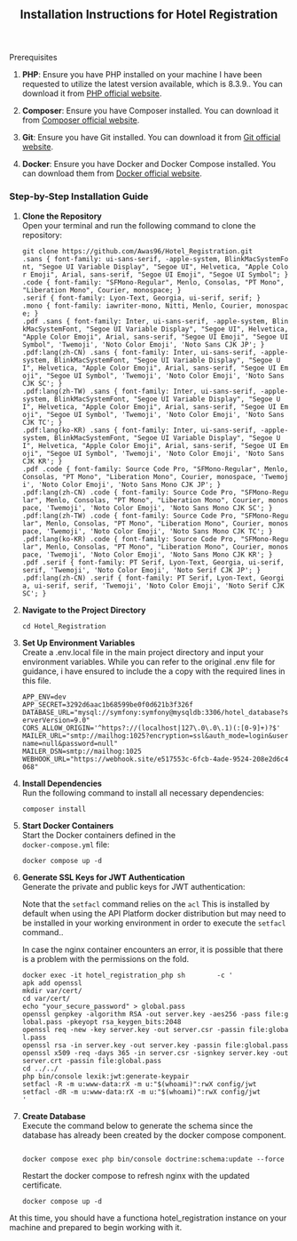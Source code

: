 </head><body><article id="a4d250ed-b3d4-4c87-a9ba-35549b309c53" class="page sans"><header><h1 class="page-title">Installation Instructions for Hotel Registration</h1><p class="page-description"></p></header><div class="page-body"><p id="b54da5be-d036-489f-8046-35d320ea3a3f" class="">Prerequisites</p><ol type="1" id="f27645f0-301b-4652-aabc-2b0eece1da87" class="numbered-list" start="1"><li><strong>PHP</strong>: Ensure you have PHP installed on your machine I have been requested to utilize the latest version available, which is 8.3.9.. You can download it from <a href="https://www.php.net/">PHP official website</a>.</li></ol><ol type="1" id="358d9530-4464-40b6-88ad-7ccddf741f26" class="numbered-list" start="2"><li><strong>Composer</strong>: Ensure you have Composer installed. You can download it from <a href="https://getcomposer.org/">Composer official website</a>.</li></ol><ol type="1" id="0aad2a77-331d-4c51-bc56-1fe3ff1914d7" class="numbered-list" start="3"><li><strong>Git</strong>: Ensure you have Git installed. You can download it from <a href="https://git-scm.com/">Git official website</a>.</li></ol><ol type="1" id="d3d7fe13-ea38-4890-bd92-3c11550a4a85" class="numbered-list" start="4"><li><strong>Docker</strong>: Ensure you have Docker and Docker Compose installed. You can download them from <a href="https://www.docker.com/">Docker official website</a>.</li></ol><h3 id="734be3bb-c42e-435a-9094-820730eb0318" class="">Step-by-Step Installation Guide</h3><ol type="1" id="deb5d2bc-16af-43e1-91c4-8f2b91372827" class="numbered-list" start="1"><li><strong>Clone the Repository</strong><br/>Open your terminal and run the following command to clone the repository:<br/><script src="https://cdnjs.cloudflare.com/ajax/libs/prism/1.29.0/prism.min.js" integrity="sha512-7Z9J3l1+EYfeaPKcGXu3MS/7T+w19WtKQY/n+xzmw4hZhJ9tyYmcUS+4QqAlzhicE5LAfMQSF3iFTK9bQdTxXg==" crossorigin="anonymous" referrerPolicy="no-referrer"></script><link rel="stylesheet" href="https://cdnjs.cloudflare.com/ajax/libs/prism/1.29.0/themes/prism.min.css" integrity="sha512-tN7Ec6zAFaVSG3TpNAKtk4DOHNpSwKHxxrsiw4GHKESGPs5njn/0sMCUMl2svV4wo4BK/rCP7juYz+zx+l6oeQ==" crossorigin="anonymous" referrerPolicy="no-referrer"/><pre id="7edfc0ea-af78-4215-b528-fee2a116e18e" class="code"><code class="language-Plain Text" style="white-space:pre-wrap;word-break:break-all">git clone https://github.com/Awas96/Hotel_Registration.git
.sans { font-family: ui-sans-serif, -apple-system, BlinkMacSystemFont, "Segoe UI Variable Display", "Segoe UI", Helvetica, "Apple Color Emoji", Arial, sans-serif, "Segoe UI Emoji", "Segoe UI Symbol"; }
.code { font-family: "SFMono-Regular", Menlo, Consolas, "PT Mono", "Liberation Mono", Courier, monospace; }
.serif { font-family: Lyon-Text, Georgia, ui-serif, serif; }
.mono { font-family: iawriter-mono, Nitti, Menlo, Courier, monospace; }
.pdf .sans { font-family: Inter, ui-sans-serif, -apple-system, BlinkMacSystemFont, "Segoe UI Variable Display", "Segoe UI", Helvetica, "Apple Color Emoji", Arial, sans-serif, "Segoe UI Emoji", "Segoe UI Symbol", 'Twemoji', 'Noto Color Emoji', 'Noto Sans CJK JP'; }
.pdf:lang(zh-CN) .sans { font-family: Inter, ui-sans-serif, -apple-system, BlinkMacSystemFont, "Segoe UI Variable Display", "Segoe UI", Helvetica, "Apple Color Emoji", Arial, sans-serif, "Segoe UI Emoji", "Segoe UI Symbol", 'Twemoji', 'Noto Color Emoji', 'Noto Sans CJK SC'; }
.pdf:lang(zh-TW) .sans { font-family: Inter, ui-sans-serif, -apple-system, BlinkMacSystemFont, "Segoe UI Variable Display", "Segoe UI", Helvetica, "Apple Color Emoji", Arial, sans-serif, "Segoe UI Emoji", "Segoe UI Symbol", 'Twemoji', 'Noto Color Emoji', 'Noto Sans CJK TC'; }
.pdf:lang(ko-KR) .sans { font-family: Inter, ui-sans-serif, -apple-system, BlinkMacSystemFont, "Segoe UI Variable Display", "Segoe UI", Helvetica, "Apple Color Emoji", Arial, sans-serif, "Segoe UI Emoji", "Segoe UI Symbol", 'Twemoji', 'Noto Color Emoji', 'Noto Sans CJK KR'; }
.pdf .code { font-family: Source Code Pro, "SFMono-Regular", Menlo, Consolas, "PT Mono", "Liberation Mono", Courier, monospace, 'Twemoji', 'Noto Color Emoji', 'Noto Sans Mono CJK JP'; }
.pdf:lang(zh-CN) .code { font-family: Source Code Pro, "SFMono-Regular", Menlo, Consolas, "PT Mono", "Liberation Mono", Courier, monospace, 'Twemoji', 'Noto Color Emoji', 'Noto Sans Mono CJK SC'; }
.pdf:lang(zh-TW) .code { font-family: Source Code Pro, "SFMono-Regular", Menlo, Consolas, "PT Mono", "Liberation Mono", Courier, monospace, 'Twemoji', 'Noto Color Emoji', 'Noto Sans Mono CJK TC'; }
.pdf:lang(ko-KR) .code { font-family: Source Code Pro, "SFMono-Regular", Menlo, Consolas, "PT Mono", "Liberation Mono", Courier, monospace, 'Twemoji', 'Noto Color Emoji', 'Noto Sans Mono CJK KR'; }
.pdf .serif { font-family: PT Serif, Lyon-Text, Georgia, ui-serif, serif, 'Twemoji', 'Noto Color Emoji', 'Noto Serif CJK JP'; }
.pdf:lang(zh-CN) .serif { font-family: PT Serif, Lyon-Text, Georgia, ui-serif, serif, 'Twemoji', 'Noto Color Emoji', 'Noto Serif CJK SC'; }
</code></pre></li></ol><ol type="1" id="6f03df99-2ac8-4bf6-982a-412fb843e99a" class="numbered-list" start="2"><li><strong>Navigate to the Project Directory</strong><script src="https://cdnjs.cloudflare.com/ajax/libs/prism/1.29.0/prism.min.js" integrity="sha512-7Z9J3l1+EYfeaPKcGXu3MS/7T+w19WtKQY/n+xzmw4hZhJ9tyYmcUS+4QqAlzhicE5LAfMQSF3iFTK9bQdTxXg==" crossorigin="anonymous" referrerPolicy="no-referrer"></script><link rel="stylesheet" href="https://cdnjs.cloudflare.com/ajax/libs/prism/1.29.0/themes/prism.min.css" integrity="sha512-tN7Ec6zAFaVSG3TpNAKtk4DOHNpSwKHxxrsiw4GHKESGPs5njn/0sMCUMl2svV4wo4BK/rCP7juYz+zx+l6oeQ==" crossorigin="anonymous" referrerPolicy="no-referrer"/><pre id="260eab7d-e3b6-4b08-9957-0b1630652b5c" class="code"><code class="language-Plain Text" style="white-space:pre-wrap;word-break:break-all">cd Hotel_Registration
</code></pre></li></ol><ol type="1" id="9b289eed-323b-43fe-b54b-e2c378192a51" class="numbered-list" start="3"><li><strong>Set Up Environment Variables</strong><br/>Create a .env.local file in the main project directory and input your environment variables. While you can refer to the original .env file for guidance, i have ensured to include the a copy with the required  lines in this file.<br/><script src="https://cdnjs.cloudflare.com/ajax/libs/prism/1.29.0/prism.min.js" integrity="sha512-7Z9J3l1+EYfeaPKcGXu3MS/7T+w19WtKQY/n+xzmw4hZhJ9tyYmcUS+4QqAlzhicE5LAfMQSF3iFTK9bQdTxXg==" crossorigin="anonymous" referrerPolicy="no-referrer"></script><link rel="stylesheet" href="https://cdnjs.cloudflare.com/ajax/libs/prism/1.29.0/themes/prism.min.css" integrity="sha512-tN7Ec6zAFaVSG3TpNAKtk4DOHNpSwKHxxrsiw4GHKESGPs5njn/0sMCUMl2svV4wo4BK/rCP7juYz+zx+l6oeQ==" crossorigin="anonymous" referrerPolicy="no-referrer"/><pre id="271c3077-41d5-4fec-ac4e-a6bc0f7b9f9b" class="code"><code class="language-Plain Text" style="white-space:pre-wrap;word-break:break-all">APP_ENV=dev
APP_SECRET=3292d6aac1b68599be0f0d621b3f326f
DATABASE_URL=&quot;mysql://symfony:symfony@mysqldb:3306/hotel_database?serverVersion=9.0&quot;
CORS_ALLOW_ORIGIN=&#x27;^https?://(localhost|127\.0\.0\.1)(:[0-9]+)?$&#x27;
MAILER_URL=&quot;smtp://mailhog:1025?encryption=ssl&amp;auth_mode=login&amp;username=null&amp;password=null&quot;
MAILER_DSN=smtp://mailhog:1025
WEBHOOK_URL=&quot;https://webhook.site/e517553c-6fcb-4ade-9524-208e2d6c4068&quot;</code></pre></li></ol><ol type="1" id="89de6895-f276-4f11-8e2a-08b7302610f1" class="numbered-list" start="4"><li><strong>Install Dependencies</strong><br/>Run the following command to install all necessary dependencies:<br/><script src="https://cdnjs.cloudflare.com/ajax/libs/prism/1.29.0/prism.min.js" integrity="sha512-7Z9J3l1+EYfeaPKcGXu3MS/7T+w19WtKQY/n+xzmw4hZhJ9tyYmcUS+4QqAlzhicE5LAfMQSF3iFTK9bQdTxXg==" crossorigin="anonymous" referrerPolicy="no-referrer"></script><link rel="stylesheet" href="https://cdnjs.cloudflare.com/ajax/libs/prism/1.29.0/themes/prism.min.css" integrity="sha512-tN7Ec6zAFaVSG3TpNAKtk4DOHNpSwKHxxrsiw4GHKESGPs5njn/0sMCUMl2svV4wo4BK/rCP7juYz+zx+l6oeQ==" crossorigin="anonymous" referrerPolicy="no-referrer"/><pre id="0f967370-a5f2-4fa7-9fd3-fdb44d02a896" class="code"><code class="language-Plain Text" style="white-space:pre-wrap;word-break:break-all">composer install
</code></pre></li></ol><ol type="1" id="00a5b92c-071b-48ed-ae75-4970817fceb9" class="numbered-list" start="5"><li><strong>Start Docker Containers</strong><br/>Start the Docker containers defined in the <br/><code>docker-compose.yml</code> file:<script src="https://cdnjs.cloudflare.com/ajax/libs/prism/1.29.0/prism.min.js" integrity="sha512-7Z9J3l1+EYfeaPKcGXu3MS/7T+w19WtKQY/n+xzmw4hZhJ9tyYmcUS+4QqAlzhicE5LAfMQSF3iFTK9bQdTxXg==" crossorigin="anonymous" referrerPolicy="no-referrer"></script><link rel="stylesheet" href="https://cdnjs.cloudflare.com/ajax/libs/prism/1.29.0/themes/prism.min.css" integrity="sha512-tN7Ec6zAFaVSG3TpNAKtk4DOHNpSwKHxxrsiw4GHKESGPs5njn/0sMCUMl2svV4wo4BK/rCP7juYz+zx+l6oeQ==" crossorigin="anonymous" referrerPolicy="no-referrer"/><pre id="a1cfea51-5c6b-41dc-ba53-7856ef0833a8" class="code"><code class="language-Plain Text" style="white-space:pre-wrap;word-break:break-all">docker compose up -d
</code></pre></li></ol><ol type="1" id="e07f8d7a-d8c7-4102-9f79-0b887ff7459e" class="numbered-list" start="6"><li><strong>Generate SSL Keys for JWT Authentication</strong><br/>Generate the private and public keys for JWT authentication:<br/><p id="e7d02416-73f4-45ca-8c52-31f78ef80835" class="">Note that the <code>setfacl</code> command relies on the <code>acl</code>  This is installed by default when using the API Platform docker distribution but may need to be installed in your working environment in order to execute the <code>setfacl</code> command..</p><p id="f09b9f72-e623-4ced-bd1c-3d7b8ee1e923" class="">In case the nginx container encounters an error, it is possible that there is a problem with the permissions on the fold.</p><script src="https://cdnjs.cloudflare.com/ajax/libs/prism/1.29.0/prism.min.js" integrity="sha512-7Z9J3l1+EYfeaPKcGXu3MS/7T+w19WtKQY/n+xzmw4hZhJ9tyYmcUS+4QqAlzhicE5LAfMQSF3iFTK9bQdTxXg==" crossorigin="anonymous" referrerPolicy="no-referrer"></script><link rel="stylesheet" href="https://cdnjs.cloudflare.com/ajax/libs/prism/1.29.0/themes/prism.min.css" integrity="sha512-tN7Ec6zAFaVSG3TpNAKtk4DOHNpSwKHxxrsiw4GHKESGPs5njn/0sMCUMl2svV4wo4BK/rCP7juYz+zx+l6oeQ==" crossorigin="anonymous" referrerPolicy="no-referrer"/><pre id="84904b82-c9a8-4e49-90fb-7c6e0ddb46ff" class="code"><code class="language-Plain Text" style="white-space:pre-wrap;word-break:break-all">docker exec -it hotel_registration_php sh        -c &#x27;
apk add openssl
mkdir var/cert/
cd var/cert/
echo &quot;your_secure_password&quot; &gt; global.pass
openssl genpkey -algorithm RSA -out server.key -aes256 -pass file:global.pass -pkeyopt rsa_keygen_bits:2048
openssl req -new -key server.key -out server.csr -passin file:global.pass
openssl rsa -in server.key -out server.key -passin file:global.pass
openssl x509 -req -days 365 -in server.csr -signkey server.key -out server.crt -passin file:global.pass
cd ../../
php bin/console lexik:jwt:generate-keypair
setfacl -R -m u:www-data:rX -m u:&quot;$(whoami)&quot;:rwX config/jwt
setfacl -dR -m u:www-data:rX -m u:&quot;$(whoami)&quot;:rwX config/jwt
&#x27;
</code></pre></li></ol><ol type="1" id="4b5a6d12-e42e-4d49-97c1-af14d6b842a4" class="numbered-list" start="7"><li><strong>Create Database</strong><br/>Execute the command below to generate the schema since the database has already been created by the docker compose component.<br/><script src="https://cdnjs.cloudflare.com/ajax/libs/prism/1.29.0/prism.min.js" integrity="sha512-7Z9J3l1+EYfeaPKcGXu3MS/7T+w19WtKQY/n+xzmw4hZhJ9tyYmcUS+4QqAlzhicE5LAfMQSF3iFTK9bQdTxXg==" crossorigin="anonymous" referrerPolicy="no-referrer"></script><link rel="stylesheet" href="https://cdnjs.cloudflare.com/ajax/libs/prism/1.29.0/themes/prism.min.css" integrity="sha512-tN7Ec6zAFaVSG3TpNAKtk4DOHNpSwKHxxrsiw4GHKESGPs5njn/0sMCUMl2svV4wo4BK/rCP7juYz+zx+l6oeQ==" crossorigin="anonymous" referrerPolicy="no-referrer"/><pre id="34dd1b94-e2b5-4b54-a60b-b3d8f45a5300" class="code"><code class="language-Plain Text" style="white-space:pre-wrap;word-break:break-all">
docker compose exec php bin/console doctrine:schema:update --force
</code></pre><p id="49a6d93b-7f29-4a4f-a348-fe7f0895334e" class="">
</p><p id="6a2b9413-f802-4de9-b456-82a7e7021ae1" class="">Restart the docker compose to refresh nginx with the updated certificate.</p><script src="https://cdnjs.cloudflare.com/ajax/libs/prism/1.29.0/prism.min.js" integrity="sha512-7Z9J3l1+EYfeaPKcGXu3MS/7T+w19WtKQY/n+xzmw4hZhJ9tyYmcUS+4QqAlzhicE5LAfMQSF3iFTK9bQdTxXg==" crossorigin="anonymous" referrerPolicy="no-referrer"></script><link rel="stylesheet" href="https://cdnjs.cloudflare.com/ajax/libs/prism/1.29.0/themes/prism.min.css" integrity="sha512-tN7Ec6zAFaVSG3TpNAKtk4DOHNpSwKHxxrsiw4GHKESGPs5njn/0sMCUMl2svV4wo4BK/rCP7juYz+zx+l6oeQ==" crossorigin="anonymous" referrerPolicy="no-referrer"/><pre id="376e1543-2c97-4644-8d3f-b37c3a7ed33a" class="code"><code class="language-Plain Text" style="white-space:pre-wrap;word-break:break-all">docker compose up -d
</code></pre></li></ol><p id="407002c1-6e20-41ae-b911-5702857fc901" class=""> At this time, you should have a functiona hotel_registration instance on your machine and prepared to begin working with it.</p><p id="b985c869-6f5d-4e7b-a734-e927e30ca2f9" class="">
</p></div></article><span class="sans" style="font-size:14px;padding-top:2em"></span></body></html>